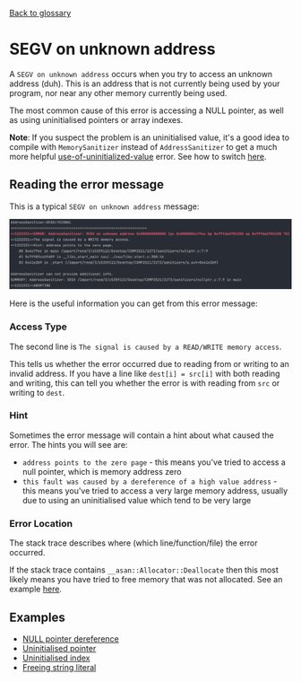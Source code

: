 [Back to glossary](..)

# SEGV on unknown address

A `SEGV on unknown address` occurs when you try to access an unknown address (duh). This is an address that is not currently being used by your program, nor near any other memory currently being used.

The most common cause of this error is accessing a NULL pointer, as well as using uninitialised pointers or array indexes.

**Note**: If you suspect the problem is an uninitialised value, it's a good idea to compile with `MemorySanitizer` instead of `AddressSanitizer` to get a much more helpful [use-of-uninitialized-value](../use-of-uninitialized-value) error. See how to switch [here](../../sanitisers#switching-between-sanitisers).

## Reading the error message

This is a typical `SEGV on unknown address` message:

![img.png](error.png)

Here is the useful information you can get from this error message:

### Access Type
The second line is `The signal is caused by a READ/WRITE memory access`.

This tells us whether the error occurred due to reading from or writing to an invalid address. If you have a line like `dest[i] = src[i]` with both reading and writing, this can tell you whether the error is with reading from `src` or writing to `dest`.

### Hint
Sometimes the error message will contain a hint about what caused the error. The hints you will see are:
- `address points to the zero page` - this means you've tried to access a null pointer, which is memory address zero
- `this fault was caused by a dereference of a high value address` - this means you've tried to access a very large memory address, usually due to using an uninitialised value which tend to be very large

### Error Location
The stack trace describes where (which line/function/file) the error occurred.

If the stack trace contains `__asan::Allocator::Deallocate` then this most likely means you have tried to free memory that was not allocated. See an example [here](not-allocated).

## Examples

- [NULL pointer dereference](nullptr)
- [Uninitialised pointer](uninitialised-ptr)
- [Uninitialised index](uninitialised-idx)
- [Freeing string literal](not-allocated)
